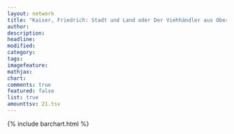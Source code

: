 ```yaml
---
layout: network
title: "Kaiser, Friedrich: Stadt und Land oder Der Viehhändler aus Oberösterreich (1844)"
author:
description:
headline:
modified:
category:
tags:
imagefeature: 
mathjax: 
chart: 
comments: true
featured: false
list: true
amounttsv: 21.tsv
---
```

{% include barchart.html %}
